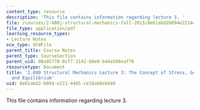 ```yaml
---
content_type: resource
description: 'This file contains information regarding lecture 3. '
file: /courses/2-080j-structural-mechanics-fall-2013/8e61abd2b094e2214465ce18ab8eb440_MIT2_080JF13_Lecture3.pdf
file_type: application/pdf
learning_resource_types:
- Lecture Notes
ocw_type: OCWFile
parent_title: Course Notes
parent_type: CourseSection
parent_uid: 08a95770-0cf7-3142-60e0-b44e508eaf76
resourcetype: Document
title: '2.080 Structural Mechanics Lecture 3: The Concept of Stress, Generalized Stresses
  and Equilibrium'
uid: 8e61abd2-b094-e221-4465-ce18ab8eb440
---
```

This file contains information regarding lecture 3. 

